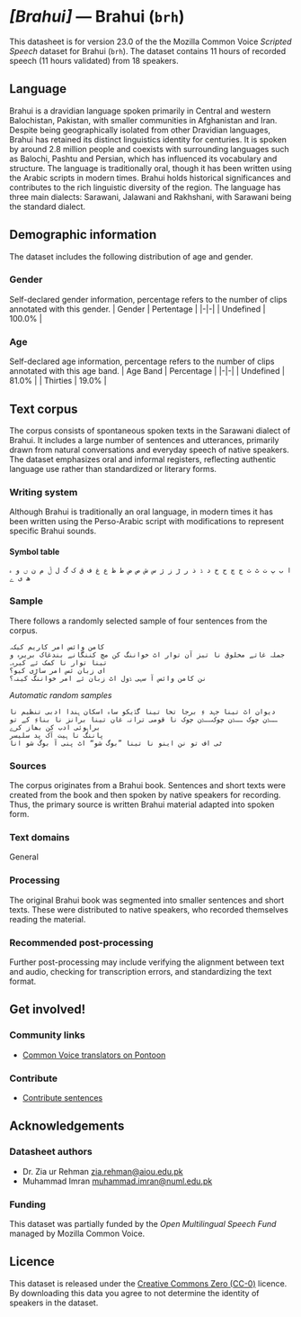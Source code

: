 # *[Brahui]* &mdash; Brahui (`brh`)
This datasheet is for version 23.0 of the the Mozilla Common Voice *Scripted Speech* dataset 
for Brahui (`brh`). The dataset contains 11 hours of recorded
speech (11 hours validated) from 18 speakers.

## Language
Brahui is a dravidian language spoken primarily in Central and western Balochistan, Pakistan, with smaller communities in Afghanistan and Iran. Despite being geographically isolated from other Dravidian languages, Brahui has retained its distinct linguistics identity for centuries. It is spoken by around 2.8 million people and coexists with surrounding languages such as Balochi, Pashtu and Persian, which has influenced its vocabulary and structure. The language is traditionally oral, though it has been written using the Arabic scripts in modern times. Brahui holds historical significances and contributes to the rich linguistic diversity of the region. The language has three main dialects: Sarawani, Jalawani and Rakhshani, with Sarawani being the standard dialect.
<!-- {{LANGUAGE_DESCRIPTION}} -->
<!-- Provide a brief (1-2 paragraph) description of your language -->
<!-- ### Variants -->
<!-- {{VARIANT_DESCRIPTION}} -->
<!-- @ OPTIONAL @ -->
<!-- Describe the variants (MCV variants) of your language -->
<!-- Original Answer: -->
<!-- The dataset represents the Sarawani variety of Brahui, which is considered the standard dialect of the language. -->

## Demographic information
The dataset includes the following distribution of age and gender.
<!-- You can get a lot of the information in this section from https://analyzer.cv-toolbox.web.tr/browse -->

### Gender
Self-declared gender information, percentage refers to the number of clips annotated with this gender.
| Gender | Pertentage |
|-|-|
| Undefined | 100.0% |
<!-- {{GENDER_TABLE}} -->
<!-- @ AUTOMATICALLY GENERATED @ -->
<!-- | Gender | Frequency |
|--------|-----------|
| male, masculine | ? |
| undeclared | ? |
| female, feminine | ? | -->

### Age
Self-declared age information, percentage refers to the number of clips annotated with this age band.
| Age Band | Percentage |
|-|-|
| Undefined | 81.0% |
| Thirties | 19.0% |
<!-- {{AGE_TABLE}} -->
<!-- @ AUTOMATICALLY GENERATED @ -->
<!-- | Age band | Frequency |
|----------|-----------|
| teens | ? |
| twenties | ? |
| thirties | ? |
| fourties | ? |
| fifties | ? |
   ...if other age ranges are present in your data, add rows... -->

## Text corpus
The corpus consists of spontaneous spoken texts in the Sarawani dialect of Brahui. It includes a large number of sentences and utterances, primarily drawn from natural conversations and everyday speech of native speakers. The dataset emphasizes oral and informal registers, reflecting authentic language use rather than standardized or literary forms.
<!-- {{TEXT_CORPUS_DESCRIPTION}} -->
<!-- @ OPTIONAL @ -->
<!-- An overview of the text corpus, with information such as average length (in characters and words) of validated sentences. -->

### Writing system
Although Brahui is traditionally an oral language, in modern times it has been written using the Perso-Arabic script with modifications to represent specific Brahui sounds.
<!-- {{WRITING_SYSTEM_DESCRIPTION}} -->
<!-- @ OPTIONAL @ -->
<!-- A description of the writing system (or writing systems) used in the text corpus -->

#### Symbol table
```ا ب پ ت ٹ ث ج چ ح خ د ڈ ذ ر ڑ ز ژ س ش ص ض ط ظ ع غ ف ق ک گ ل ڷ م ن ں و ہ ھ ی ے ```
<!-- {{ALPHABET_TABLE}} -->
<!-- @ OPTIONAL @ -->
<!-- If the writing system is alphabetic, you can include the valid alphabet here -->

### Sample
There follows a randomly selected sample of four sentences from the corpus.
```
کامن وائس امر کاریم کیک۔
جملہ غاتے مخلوق نا تیز آن توار اٹ خواننگ کن مچ کننگانے بندغاک بریرہ و تینا توار نا کمک ئے کیرہ۔
ای زبان ئس امر ساڑی کیو؟
نن کامن وائس آ سہی ڈول اٹ زبان ئے امر خواننگ کینہ؟
```

*Automatic random samples*

```
دیوان اٹ تینا جہد ءِ برجا تخا تینا گڈیکو ساہ اسکان ہندا ادبی تنظیم نا
ڈن چوک ……ڈن چوک……ڈن چوک نا قومی ترانہ غان تینا برانز نا بناءِ کے تو……
براہوئی ادب کن بھاز کرے
پاننگ نا ہیت آک پد سلیسر
ٹی اف تو نن اینو نا تینا ”بوگ شو“ اٹ پنی آ بوگ شو انا
```
<!-- {{SENTENCES_SAMPLE}} -->

### Sources
The corpus originates from a Brahui book. Sentences and short texts were created from the book and then spoken by native speakers for recording. Thus, the primary source is written Brahui material adapted into spoken form.
<!-- {{SOURCES_LIST}} -->
<!-- @ OPTIONAL @ -->
<!-- A list of sentence sources, can be curated to the top-N -->

### Text domains
General
<!-- {{TEXT_DOMAIN_DESCRIPTION}} -->
<!-- @ OPTIONAL @ -->
<!-- What text domains are represented in the corpus? -->

### Processing
The original Brahui book was segmented into smaller sentences and short texts. These were distributed to native speakers, who recorded themselves reading the material.
<!-- {{PROCESSING_DESCRIPTION}} -->
<!-- @ OPTIONAL @ -->
<!-- How has the text data been processed -->

### Recommended post-processing
Further post-processing may include verifying the alignment between text and audio, checking for transcription errors, and standardizing the text format.
<!-- {{RECOMMENDED_POSTPROCESSING_DESCRIPTION}} -->
<!-- @ OPTIONAL @ -->
<!-- What should people do before they use the data, for example Unicode normalisation -->

## Get involved!

### Community links
* [Common Voice translators on Pontoon](https://pontoon.mozilla.org/brh/common-voice/contributors/)

### Contribute
* [Contribute sentences](https://commonvoice.mozilla.org/brh/write)
<!-- {{CONTRIBUTE_LINKS_LIST}} -->
<!-- Here you can include links for how to contribute to the dataset -->

## Acknowledgements

### Datasheet authors
* Dr. Zia ur Rehman <zia.rehman@aiou.edu.pk>
* Muhammad Imran <muhammad.imran@numl.edu.pk>
<!-- {{DATASHEET_AUTHORS_LIST}} -->
<!-- A list in the format of: Your Name <email@email.com> -->

### Funding
This dataset was partially funded by the *Open Multilingual Speech Fund* managed by Mozilla Common Voice.
<!-- {{FUNDING_DESCRIPTION}} -->
<!-- @ OPTIONAL @ -->
<!-- If you received any funding, you can include the acknowledgement here -->

## Licence
This dataset is released under the [Creative Commons Zero (CC-0)](https://creativecommons.org/public-domain/cc0/) licence. By downloading this data
you agree to not determine the identity of speakers in the dataset.